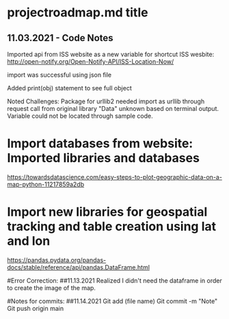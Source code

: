 #  projectroadmap.md title
## 11.03.2021 - Code Notes

Imported api from ISS website as a new variable for shortcut
ISS wesbite: http://open-notify.org/Open-Notify-API/ISS-Location-Now/

import was successful using json file

Added print(obj) statement to see full object

Noted Challenges: Package for urllib2 needed import as urllib through request call from original library
"Data" unknown based on terminal output. Variable could not be located through sample code. 

# Import databases from website: Imported libraries and databases
https://towardsdatascience.com/easy-steps-to-plot-geographic-data-on-a-map-python-11217859a2db
# Import new libraries for geospatial tracking and table creation using lat and lon
https://pandas.pydata.org/pandas-docs/stable/reference/api/pandas.DataFrame.html

#Error Correction: 
##11.13.2021
Realized I didn't need the dataframe in order to create the image of the map.

#Notes for commits: 
##11.14.2021
    Git add (file name)
    Git commit -m "Note"
    Git push origin main